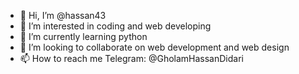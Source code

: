 - 👋 Hi, I’m @hassan43
- 👀 I’m interested in coding and web developing
- 🌱 I’m currently learning python
- 💞️ I’m looking to collaborate on web development and web design
- 📫 How to reach me Telegram: @GholamHassanDidari

<!---
hassan43/hassan43 is a ✨ special ✨ repository because its `README.md` (this file) appears on your GitHub profile.
You can click the Preview link to take a look at your changes.
--->

